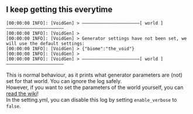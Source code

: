 ## I keep getting this everytime
```terminaloutput
[00:00:00 INFO]: [VoidGen] > ——————————————————————[ world ]——————————————————————
[00:00:00 INFO]: [VoidGen] >
[00:00:00 INFO]: [VoidGen] > Generator settings have not been set, we will use the default settings:
[00:00:00 INFO]: [VoidGen] > {"biome":"the_void"}
[00:00:00 INFO]: [VoidGen] >
[00:00:00 INFO]: [VoidGen] > ——————————————————————[ world ]——————————————————————
```

This is normal behaviour, as it prints what generator parameters are (not) set for that world. You can ignore the log safely.
<br>However, if you want to set the parameters of the world yourself, you can [read the wiki](https://github.com/NicoNekoDev/VoidGen/wiki/Parameters)!
<br>In the setting.yml, you can disable this log by setting `enable_verbose` to `false`.